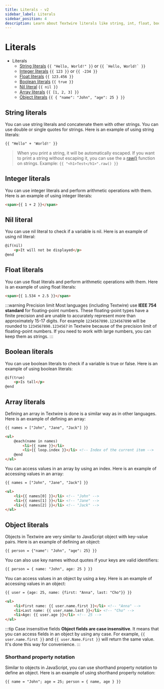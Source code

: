 ```yaml
---
title: Literals - v2
sidebar_label: Literals
sidebar_position: 4
description: Learn about Textwire literals like string, int, float, bool, nil, array, objects, etc.
---
```


# Literals

- Literals
    - [String literals](#string-literals) `{{ "Hello, World!" }}` or ``{{ `Hello, World!` }}``
    - [Integer literals](#integer-literals) `{{ 123 }}` or `{{ -234 }}`
    - [Float literals](#float-literals) `{{ 123.456 }}`
    - [Boolean literals](#boolean-literals) `{{ true }}`
    - [Nil literal](#nil-literal) `{{ nil }}`
    - [Array literals](#array-literals) `{{ [1, 2, 3] }}`
    - [Object literals](#object-literals) `{{ { "name": "John", "age": 25 } }}`

## String literals
You can use string literals and concatenate them with other strings. You can use double or single quotes for strings. Here is an example of using string literals:

```html
{{ "Hello" + 'World!' }}
```

> When you print a string, it will be automatically escaped. If you want to print a string without escaping it, you can use the a [raw()](/docs/v2/functions/str#raw) function on strings. Example: `{{ "<h1>Test</h1>".raw() }}`

## Integer literals
You can use integer literals and perform arithmetic operations with them. Here is an example of using integer literals:

```html
<span>{{ 1 + 2 }}</span>
```

## Nil literal
You can use nil literal to check if a variable is nil. Here is an example of using nil literal:

```html
@if(nil)
    <p>It will not be displayed</p>
@end
```

## Float literals
You can use float literals and perform arithmetic operations with them. Here is an example of using float literals:

```html
<span>{{ 1.534 + 2.5 }}</span>
```

:::warning Precision limit
Most languages (including Textwire) use **IEEE 754 standard** for floating-point numbers. These floating-point types have a finite precision and are unable to accurately represent more than approximately 15-17 digits. For example `1234567890.1234567890` will be rounded to `1234567890.1234567` in Textwire because of the precision limit of floating-point numbers. If you need to work with large numbers, you can keep them as strings.
:::

## Boolean literals
You can use boolean literals to check if a variable is true or false. Here is an example of using boolean literals:

```html
@if(true)
    <p>Is tall</p>
@end
```

## Array literals
Defining an array in Textwire is done is a similar way as in other languages. Here is an example of defining an array:

```html
{{ names = ["John", "Jane", "Jack"] }}

<ul>
    @each(name in names)
        <li>{{ name }}</li>
        <li>{{ loop.index }}</li> <!-- Index of the current item -->
    @end
</ul>
```

You can access values in an array by using an index. Here is an example of accessing values in an array:

```html
{{ names = ["John", "Jane", "Jack"] }}

<ul>
    <li>{{ names[0] }}</li> <!-- "John" -->
    <li>{{ names[1] }}</li> <!-- "Jane" -->
    <li>{{ names[2] }}</li> <!-- "Jack" -->
</ul>
```

## Object literals
Objects in Textwire are very similar to JavaScript object with key-value pairs. Here is an example of defining an object:

```html
{{ person = {"name": "John", "age": 25} }}
```

You can also use key names without quotes if your keys are valid identifiers:

```html
{{ person = { name: "John", age: 25 } }}
```

You can access values in an object by using a key. Here is an example of accessing values in an object:

```html
{{ user = {age: 25, name: {first: "Anna", last: "Cho"}} }}

<ul>
    <li>First name: {{ user.name.first }}</li> <!-- "Anna" -->
    <li>Last name: {{ user.name.last }}</li> <!-- "Cho" -->
    <li>Age: {{ user.age }}</li> <!-- 25 -->
</ul>
```

:::tip Case insensitive fields
**Object fields are case insensitive**. It means that you can access fields in an object by using any case. For example, `{{ user.name.first }}` and `{{ user.Name.First }}` will return the same value. It's done this way for convenience.
:::

### Shorthand property notation
Similar to objects in JavaScript, you can use shorthand property notation to define an object. Here is an example of using shorthand property notation:

```html
{{ name = "John"; age = 25; person = { name, age } }}
```